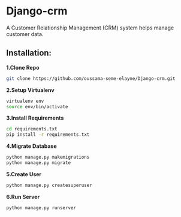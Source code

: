 # Django-crm
A Customer Relationship Management (CRM) system helps manage customer data.

## Installation:

**1.Clone Repo**
```sh
git clone https://github.com/oussama-seme-elayne/Django-crm.git
```
**2.Setup Virtualenv**
```sh
virtualenv env
source env/bin/activate
```
**3.Install Requirements**
```sh
cd requirements.txt
pip install -r requirements.txt
```
**4.Migrate Database**
```sh
python manage.py makemigrations
python manage.py migrate
```
**5.Create User**
```sh
python manage.py createsuperuser
```
**6.Run Server**
```sh
python manage.py runserver
```
